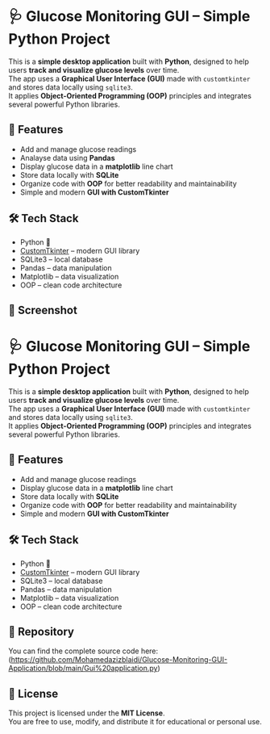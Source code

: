 # 🩺 Glucose Monitoring GUI – Simple Python Project

This is a **simple desktop application** built with **Python**, designed to help users **track and visualize glucose levels** over time.  
The app uses a **Graphical User Interface (GUI)** made with `customtkinter` and stores data locally using `sqlite3`.  
It applies **Object-Oriented Programming (OOP)** principles and integrates several powerful Python libraries.

## 🚀 Features

- Add and manage glucose readings
- Analayse data using **Pandas**
- Display glucose data in a **matplotlib** line chart  
- Store data locally with **SQLite**  
- Organize code with **OOP** for better readability and maintainability  
- Simple and modern **GUI with CustomTkinter**

## 🛠️ Tech Stack

- Python 🐍  
- [CustomTkinter](https://github.com/TomSchimansky/CustomTkinter) – modern GUI library  
- SQLite3 – local database  
- Pandas – data manipulation  
- Matplotlib – data visualization  
- OOP – clean code architecture

## 📸 Screenshot

# 🩺 Glucose Monitoring GUI – Simple Python Project

This is a **simple desktop application** built with **Python**, designed to help users **track and visualize glucose levels** over time.  
The app uses a **Graphical User Interface (GUI)** made with `customtkinter` and stores data locally using `sqlite3`.  
It applies **Object-Oriented Programming (OOP)** principles and integrates several powerful Python libraries.

## 🚀 Features

- Add and manage glucose readings  
- Display glucose data in a **matplotlib** line chart  
- Store data locally with **SQLite**  
- Organize code with **OOP** for better readability and maintainability  
- Simple and modern **GUI with CustomTkinter**

## 🛠️ Tech Stack

- Python 🐍  
- [CustomTkinter](https://github.com/TomSchimansky/CustomTkinter) – modern GUI library  
- SQLite3 – local database  
- Pandas – data manipulation  
- Matplotlib – data visualization  
- OOP – clean code architecture

## 🔗 Repository

You can find the complete source code here:  
(https://github.com/Mohamedazizblaidi/Glucose-Monitoring-GUI-Application/blob/main/Gui%20application.py)

## 📄 License

This project is licensed under the **MIT License**.  
You are free to use, modify, and distribute it for educational or personal use.
